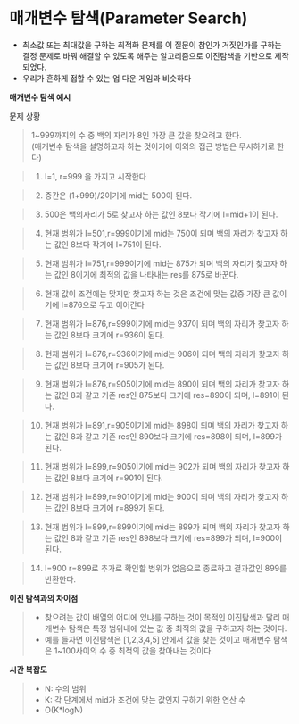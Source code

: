 # 매개변수 탐색(Parameter Search)
- 최소값 또는 최대값을 구하는 최적화 문제를 이 질문이 참인가 거짓인가를 구하는 결정 문제로 바꿔 해결할 수 있도록 해주는 알고리즘으로 이진탐색을 기반으로 제작되었다.
- 우리가 흔하게 접할 수 있는 업 다운 게임과 비슷하다

**매개변수 탐색 예시**

문제 상황
> 1~999까지의 수 중 백의 자리가 8인 가장 큰 값을 찾으려고 한다.<br>
> (매개변수 탐색을 설명하고자 하는 것이기에 이외의 접근 방법은 무시하기로 한다)

> 1. l=1, r=999 을 가지고 시작한다

> 2. 중간은 (1+999)/2이기에 mid는 500이 된다.

> 3. 500은 백의자리가 5로 찾고자 하는 값인 8보다 작기에 l=mid+1이 된다.

> 4. 현재 범위가 l=501,r=999이기에 mid는 750이 되며 백의 자리가 찾고자 하는 값인 8보다 작기에 l=751이 된다.

> 5. 현재 범위가 l=751,r=999이기에 mid는 875가 되며 백의 자리가 찾고자 하는 값인 8이기에 최적의 값을 나타내는 res를 875로 바꾼다.

> 6. 현재 값이 조건에는 맞지만 찾고자 하는 것은 조건에 맞는 값중 가장 큰 값이기에 l=876으로 두고 이어간다

> 7. 현재 범위가 l=876,r=999이기에 mid는 937이 되며 백의 자리가 찾고자 하는 값인 8보다 크기에 r=936이 된다.

> 8. 현재 범위가 l=876,r=936이기에 mid는 906이 되며 백의 자리가 찾고자 하는 값인 8보다 크기에 r=905가 된다.

> 9. 현재 범위가 l=876,r=905이기에 mid는 890이 되며 백의 자리가 찾고자 하는 값인 8과 같고 기존 res인 875보다 크기에 res=890이 되며, l=891이 된다.


> 10. 현재 범위가 l=891,r=905이기에 mid는 898이 되며 백의 자리가 찾고자 하는 값인 8과 같고 기존 res인 890보다 크기에 res=898이 되며, l=899가 된다.

> 11. 현재 범위가 l=899,r=905이기에 mid는 902가 되며 백의 자리가 찾고자 하는 값인 8보다 크기에 r=901이 된다.

> 12. 현재 범위가 l=899,r=901이기에 mid는 900이 되며 백의 자리가 찾고자 하는 값인 8보다 크기에 r=899가 된다.

> 13. 현재 범위가 l=899,r=899이기에 mid는 899가 되며 백의 자리가 찾고자 하는 값인 8과 같고 기존 res인 898보다 크기에 res=899가 되며, l=900이 된다.

> 14. l=900 r=899로 추가로 확인할 범위가 없음으로 종료하고 결과값인 899를 반환한다.


**이진 탐색과의 차이점**
> - 찾으려는 값이 배열의 어디에 있냐를 구하는 것이 목적인 이진탐색과 달리 매개변수 탐색은 특정 범위내에 있는 값 중 최적의 값을 구하고자 하는 것이다.
> - 예를 들자면 이진탐색은 [1,2,3,4,5] 안에서 값을 찾는 것이고 매개변수 탐색은 1~100사이의 수 중 최적의 값을 찾아내는 것이다.

**시간 복잡도**
> - N: 수의 범위
> - K: 각 단계에서 mid가 조건에 맞는 값인지 구하기 위한 연산 수
> - O(K*logN)
